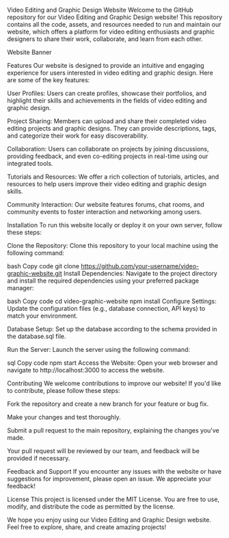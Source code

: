 Video Editing and Graphic Design Website
Welcome to the GitHub repository for our Video Editing and Graphic Design website! This repository contains all the code, assets, and resources needed to run and maintain our website, which offers a platform for video editing enthusiasts and graphic designers to share their work, collaborate, and learn from each other.

Website Banner

Features
Our website is designed to provide an intuitive and engaging experience for users interested in video editing and graphic design. Here are some of the key features:

User Profiles: Users can create profiles, showcase their portfolios, and highlight their skills and achievements in the fields of video editing and graphic design.

Project Sharing: Members can upload and share their completed video editing projects and graphic designs. They can provide descriptions, tags, and categorize their work for easy discoverability.

Collaboration: Users can collaborate on projects by joining discussions, providing feedback, and even co-editing projects in real-time using our integrated tools.

Tutorials and Resources: We offer a rich collection of tutorials, articles, and resources to help users improve their video editing and graphic design skills.

Community Interaction: Our website features forums, chat rooms, and community events to foster interaction and networking among users.

Installation
To run this website locally or deploy it on your own server, follow these steps:

Clone the Repository: Clone this repository to your local machine using the following command:

bash
Copy code
git clone https://github.com/your-username/video-graphic-website.git
Install Dependencies: Navigate to the project directory and install the required dependencies using your preferred package manager:

bash
Copy code
cd video-graphic-website
npm install
Configure Settings: Update the configuration files (e.g., database connection, API keys) to match your environment.

Database Setup: Set up the database according to the schema provided in the database.sql file.

Run the Server: Launch the server using the following command:

sql
Copy code
npm start
Access the Website: Open your web browser and navigate to http://localhost:3000 to access the website.

Contributing
We welcome contributions to improve our website! If you'd like to contribute, please follow these steps:

Fork the repository and create a new branch for your feature or bug fix.

Make your changes and test thoroughly.

Submit a pull request to the main repository, explaining the changes you've made.

Your pull request will be reviewed by our team, and feedback will be provided if necessary.

Feedback and Support
If you encounter any issues with the website or have suggestions for improvement, please open an issue. We appreciate your feedback!

License
This project is licensed under the MIT License. You are free to use, modify, and distribute the code as permitted by the license.

We hope you enjoy using our Video Editing and Graphic Design website. Feel free to explore, share, and create amazing projects!